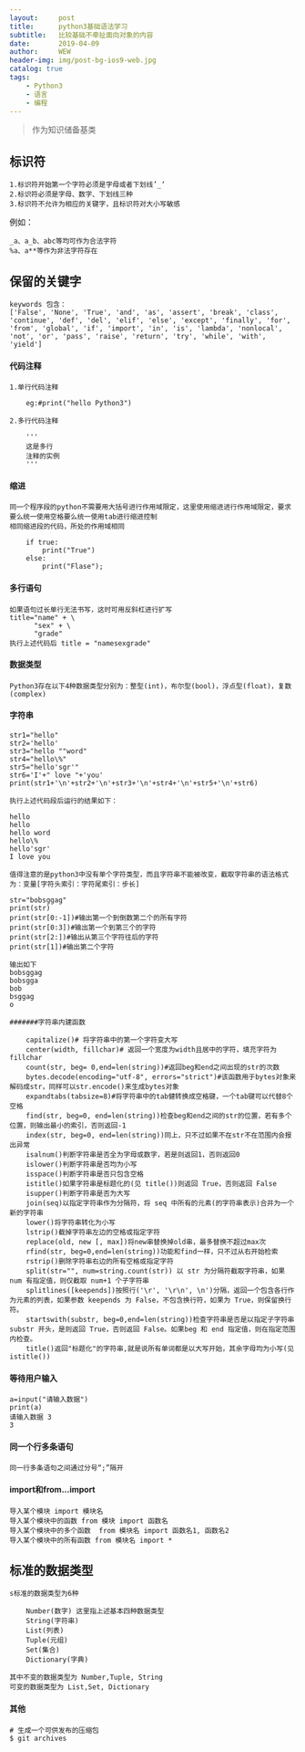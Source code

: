 ```yaml
---
layout:     post
title:      python3基础语法学习
subtitle:   比较基础不牵扯面向对象的内容
date:       2019-04-09
author:     WEW
header-img: img/post-bg-ios9-web.jpg
catalog: true
tags:
    - Python3
    - 语言
    - 编程
---
```


>作为知识储备基类


## 标识符

	1.标识符开始第一个字符必须是字母或者下划线’_‘
	2.标识符必须是字母、数字、下划线三种
	3.标识符不允许为相应的关键字，且标识符对大小写敏感

例如：

	_a、a_b、abc等均可作为合法字符
	%a、a**等作为非法字符存在


## 保留的关键字

	keywords 包含：
	['False', 'None', 'True', 'and', 'as', 'assert', 'break', 'class', 'continue', 'def', 'del', 'elif', 'else', 'except', 'finally', 'for', 'from', 'global', 'if', 'import', 'in', 'is', 'lambda', 'nonlocal', 'not', 'or', 'pass', 'raise', 'return', 'try', 'while', 'with', 'yield']

#### 代码注释
	
	1.单行代码注释
	
		eg:#print("hello Python3")
	
	2.多行代码注释
	
		'''
		这是多行
		注释的实例
		'''
		
	
#### 缩进

	同一个程序段的python不需要用大括号进行作用域限定，这里使用缩进进行作用域限定，要求要么统一使用空格要么统一使用tab进行缩进控制
	相同缩进段的代码，所处的作用域相同
	
		if true:
		    print("True")
		else:
		    print("Flase");

#### 多行语句

	如果语句过长单行无法书写，这时可用反斜杠进行扩写
	title="name" + \
	      "sex" + \
	      "grade"
	执行上述代码后 title = "namesexgrade"
	
	
#### 数据类型
	
	Python3存在以下4种数据类型分别为：整型(int)，布尔型(bool)，浮点型(float)，复数(complex)
	
#### 字符串

	
	str1="hello"
	str2='hello'
	str3="hello ""word"
	str4="hello\%"
	str5="hello'sgr'"
	str6='I'+" love "+'you'
	print(str1+'\n'+str2+'\n'+str3+'\n'+str4+'\n'+str5+'\n'+str6)
	
	执行上述代码段后运行的结果如下：
	
	hello
	hello
	hello word
	hello\%
	hello'sgr'
	I love you
	
	值得注意的是python3中没有单个字符类型，而且字符串不能被改变，截取字符串的语法格式为：变量[字符头索引：字符尾索引：步长]	

	str="bobsggag"
	print(str)
	print(str[0:-1])#输出第一个到倒数第二个的所有字符
	print(str[0:3])#输出第一个到第三个的字符
	print(str[2:])#输出从第三个字符往后的字符
	print(str[1])#输出第二个字符
	
	输出如下
	bobsggag
	bobsgga
	bob
	bsggag
	o
	
	#######字符串内建函数
	
		capitalize()# 将字符串中的第一个字符变大写
		center(width, fillchar)# 返回一个宽度为width且居中的字符，填充字符为fillchar
		count(str, beg= 0,end=len(string))#返回beg和end之间出现的str的次数
		bytes.decode(encoding="utf-8", errors="strict")#该函数用于bytes对象来解码成str，同样可以str.encode()来生成bytes对象
		expandtabs(tabsize=8)#将字符串中的tab健转换成空格键，一个tab键可以代替8个空格
		find(str, beg=0, end=len(string))检查beg和end之间的str的位置，若有多个位置，则输出最小的索引，否则返回-1
		index(str, beg=0, end=len(string))同上，只不过如果不在str不在范围内会报出异常
		isalnum()判断字符串是否全为字母或数字，若是则返回1，否则返回0
		islower()判断字符串是否均为小写
		isspace()判断字符串是否只包含空格
		istitle()如果字符串是标题化的(见 title())则返回 True，否则返回 False
		isupper()判断字符串是否为大写
		join(seq)以指定字符串作为分隔符，将 seq 中所有的元素(的字符串表示)合并为一个新的字符串
		lower()将字符串转化为小写
		lstrip()截掉字符串左边的空格或指定字符
		replace(old, new [, max])将new串替换掉old串，最多替换不超过max次
		rfind(str, beg=0,end=len(string))功能和find一样，只不过从右开始检索
		rstrip()删除字符串右边的所有空格或指定字符
		split(str="", num=string.count(str)) 以 str 为分隔符截取字符串，如果 num 有指定值，则仅截取 num+1 个子字符串
		splitlines([keepends])按照行('\r', '\r\n', \n')分隔，返回一个包含各行作为元素的列表，如果参数 keepends 为 False，不包含换行符，如果为 True，则保留换行符。
		startswith(substr, beg=0,end=len(string))检查字符串是否是以指定子字符串 substr 开头，是则返回 True，否则返回 False。如果beg 和 end 指定值，则在指定范围内检查。
		title()返回"标题化"的字符串,就是说所有单词都是以大写开始，其余字母均为小写(见 istitle())
	
#### 等待用户输入

	a=input("请输入数据")
	print(a)
	请输入数据 3
	3
	
#### 同一个行多条语句
	
	同一行多条语句之间通过分号“;”隔开

#### import和from...import

	导入某个模块 import 模块名
	导入某个模块中的函数 from 模块 import 函数名
	导入某个模块中的多个函数  from 模块名 import 函数名1, 函数名2
	导入某个模块中的所有函数 from 模块名 import *
	
## 标准的数据类型
	
	s标准的数据类型为6种
		
		Number(数字) 这里指上述基本四种数据类型
		String(字符串)
		List(列表)
		Tuple(元组)
		Set(集合)
		Dictionary(字典)
		
	其中不变的数据类型为 Number,Tuple, String
	可变的数据类型为 List,Set, Dictionary
	
	
#### 其他

	# 生成一个可供发布的压缩包
	$ git archives
